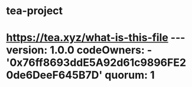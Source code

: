 # tea-project
# https://tea.xyz/what-is-this-file --- version: 1.0.0 codeOwners:   - '0x76ff8693ddE5A92d61c9896FE20de6DeeF645B7D' quorum: 1
